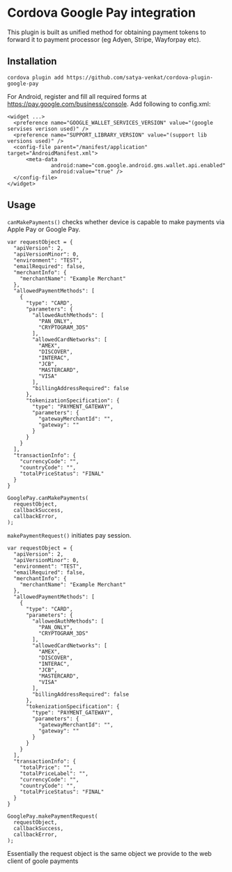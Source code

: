 # Cordova Google Pay integration
This plugin is built as unified method for obtaining payment tokens to forward it to payment processor (eg Adyen, Stripe, Wayforpay etc).

## Installation

```
cordova plugin add https://github.com/satya-venkat/cordova-plugin-google-pay
```

For Android, register and fill all required forms at https://pay.google.com/business/console. Add following to config.xml:

```
<widget ...>
  <preference name="GOOGLE_WALLET_SERVICES_VERSION" value="(google servises verison used)" />
  <preference name="SUPPORT_LIBRARY_VERSION" value="(support lib versions used)" />
  <config-file parent="/manifest/application" target="AndroidManifest.xml">
      <meta-data
              android:name="com.google.android.gms.wallet.api.enabled"
              android:value="true" />
  </config-file>
</widget>
```

## Usage

`canMakePayments()` checks whether device is capable to make payments via Apple Pay or Google Pay.

```
var requestObject = {
  "apiVersion": 2,
  "apiVersionMinor": 0,
  "environment": "TEST",
  "emailRequired": false,
  "merchantInfo": {
    "merchantName": "Example Merchant"
  },
  "allowedPaymentMethods": [
    {
      "type": "CARD",
      "parameters": {
        "allowedAuthMethods": [
          "PAN_ONLY",
          "CRYPTOGRAM_3DS"
        ],
        "allowedCardNetworks": [
          "AMEX",
          "DISCOVER",
          "INTERAC",
          "JCB",
          "MASTERCARD",
          "VISA"
        ],
        "billingAddressRequired": false
      },
      "tokenizationSpecification": {
        "type": "PAYMENT_GATEWAY",
        "parameters": {
          "gatewayMerchantId": "",
          "gateway": ""
        }
      }
    }
  ],
  "transactionInfo": {
    "currencyCode": "",
    "countryCode": "",
    "totalPriceStatus": "FINAL"
  }
}

GooglePay.canMakePayments(
  requestObject,
  callbackSuccess,
  callbackError,
);

```

`makePaymentRequest()` initiates pay session.

```
var requestObject = {
  "apiVersion": 2,
  "apiVersionMinor": 0,
  "environment": "TEST",
  "emailRequired": false,
  "merchantInfo": {
    "merchantName": "Example Merchant"
  },
  "allowedPaymentMethods": [
    {
      "type": "CARD",
      "parameters": {
        "allowedAuthMethods": [
          "PAN_ONLY",
          "CRYPTOGRAM_3DS"
        ],
        "allowedCardNetworks": [
          "AMEX",
          "DISCOVER",
          "INTERAC",
          "JCB",
          "MASTERCARD",
          "VISA"
        ],
        "billingAddressRequired": false
      },
      "tokenizationSpecification": {
        "type": "PAYMENT_GATEWAY",
        "parameters": {
          "gatewayMerchantId": "",
          "gateway": ""
        }
      }
    }
  ],
  "transactionInfo": {
    "totalPrice": "",
    "totalPriceLabel": "",
    "currencyCode": "",
    "countryCode": "",
    "totalPriceStatus": "FINAL"
  }
}

GooglePay.makePaymentRequest(
  requestObject,
  callbackSuccess,
  callbackError,
);
```

Essentially the request object is the same object we provide to the web client of goole payments
